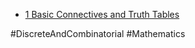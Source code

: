 - [1 Basic Connectives and Truth Tables](Basic%20Connectives%20and%20Truth%20Tables)

#DiscreteAndCombinatorial #Mathematics